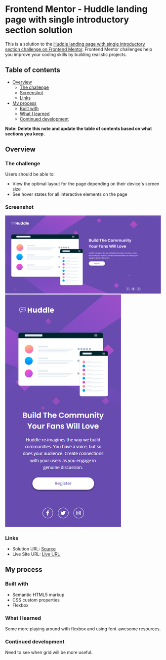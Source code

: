 # Frontend Mentor - Huddle landing page with single introductory section solution

This is a solution to the [Huddle landing page with single introductory section challenge on Frontend Mentor](https://www.frontendmentor.io/challenges/huddle-landing-page-with-a-single-introductory-section-B_2Wvxgi0). Frontend Mentor challenges help you improve your coding skills by building realistic projects. 

## Table of contents

- [Overview](#overview)
  - [The challenge](#the-challenge)
  - [Screenshot](#screenshot)
  - [Links](#links)
- [My process](#my-process)
  - [Built with](#built-with)
  - [What I learned](#what-i-learned)
  - [Continued development](#continued-development)


**Note: Delete this note and update the table of contents based on what sections you keep.**

## Overview

### The challenge

Users should be able to:

- View the optimal layout for the page depending on their device's screen size
- See hover states for all interactive elements on the page

### Screenshot

![Desktop](./results/desktop.png)
![Mobile](./results/mobile.png)

### Links

- Solution URL: [Source](https://your-solution-url.com)
- Live Site URL: [Live URL](https://hoomi88.github.io/huddle-landing-page/)

## My process

### Built with

- Semantic HTML5 markup
- CSS custom properties
- Flexbox

### What I learned

Some more playing around with flexbox and using font-awesome resources.

### Continued development

Need to see when grid will be more useful.
